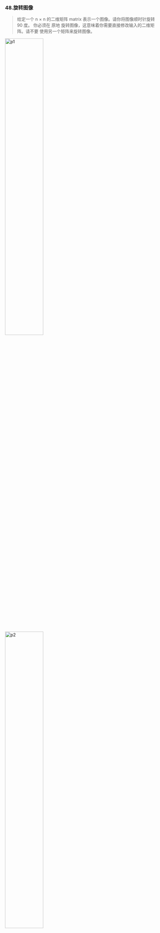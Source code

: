 ### 48.旋转图像
> 给定一个 n × n 的二维矩阵 matrix 表示一个图像。请你将图像顺时针旋转 90 度。
> 你必须在 原地 旋转图像，这意味着你需要直接修改输入的二维矩阵。请不要 使用另一个矩阵来旋转图像。
<img src="https://assets.leetcode.com/uploads/2020/08/28/mat1.jpg"  height=50% width=50% alt="p1">
<img src="https://assets.leetcode.com/uploads/2020/08/28/mat2.jpg"  height=50% width=50% alt="p2">  

***  

##### 解法一：先上下翻转，再有沿主对角线翻转
> 思路：对于数组的翻转，（90°、180°等），都能转化为两次简单的翻转来实现。
```c++
class Solution {
public:
    void rotate(vector<vector<int>>& matrix) {
        int n = matrix.size();
        //上下翻转
        for(int i=0;i<n/2;i++){
            for(int j=0;j<n;j++){
                swap(matrix[i][j],matrix[n-1-i][j]);
            }
        }
        //对角线翻转
        for(int i=1;i<n;i++){
            for(int j=0;j<n-i;j++){
                int col = j+i;
                swap(matrix[j][col],matrix[col][j]);
            }
        }

    }
};
```
##### 解法二：原地旋转
> 对于元素(row,col)，旋转90°后到达(col,n-1-row)  
> 对于元素(col,n-1-row)，旋转90°后到达(n-1-row,n-1-col)  
> 对于元素(n-1-row,n-1-col)，旋转90°后到达(n-1-col,n-1-(n-1-row))=(n-1-col,row)  
> 对于元素(n-1-col,row)，旋转90°后到达(row,n-1-(n-1-col))=(row,col)  
> 也就是说，类似于两元素交换，需要用一个temp保存变量，我们用一个temp保存(row,col)后进行四元素的循环交换  
> 对于边长为奇数和边长为偶数两种矩阵，交换的区域有点不同，但实际上可以同时处理（具体见图）   
 
***
<img src="https://assets.leetcode-cn.com/solution-static/48/1.png" alt="p3" height=50% width=50%>
<img src="https://assets.leetcode-cn.com/solution-static/48/2.png" alt="p4" height=50% width=50%>
```c++
class Solution {
public:
    void rotate(vector<vector<int>>& matrix) {
        int n=matrix.size();
        for(int i=0;i<n/2;++i){
            for(int j=0;j<(n+1)/2;++j){
                int temp = matrix[i][j];
                matrix[i][j]=matrix[n-1-j][i];
                matrix[n-1-j][i]=matrix[n-1-i][n-1-j];
                matrix[n-1-i][n-1-j]=matrix[j][n-1-i];
                matrix[j][n-1-i]=temp;
            }
        }
    }
};
```
